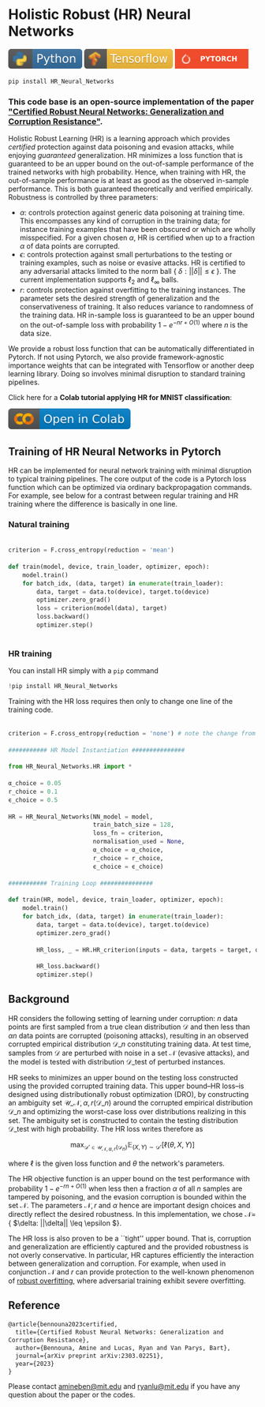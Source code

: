 # Holistic Robust (HR) Neural Networks

<p align="left">
  <img width="150" height="40" src="Misc/python.svg">
   <img width="180" height="40" src="Misc/tf.svg">
    <img width="150" height="40" src="Misc/pt_badge.svg">
</p>

```python
pip install HR_Neural_Networks
```

### This code base is an open-source implementation of the paper ["Certified Robust Neural Networks: Generalization and Corruption Resistance"](https://arxiv.org/pdf/2303.02251.pdf).

Holistic Robust Learning (HR) is a learning approach which provides _certified_ protection against data poisoning and evasion attacks, while enjoying _guaranteed_ generalization. HR minimizes a loss function that is guaranteed to be an upper bound on the out-of-sample performance of the trained networks with high probability. Hence, when training with HR, the out-of-sample performance is at least as good as the observed in-sample performance. This is both guaranteed theoretically and verified empirically.
Robustness is controlled by three parameters: 
* $\alpha$: controls protection against generic data poisoning at training time. This encompasses any kind of corruption in the training data; for instance training examples that have been obscured or which are wholly misspecified. For a given chosen $\alpha$, HR is certified when up to a fraction $\alpha$ of data points are corrupted.
* $\epsilon$: controls protection against small perturbations to the testing or training examples, such as noise or evasive attacks. HR is certified to any adversarial attacks limited to the norm ball { $\delta: ||\delta|| \leq \epsilon$ }. The current implementation supports $\ell_2$ and $\ell_\infty$ balls.
* $r$: controls protection against overfitting to the training instances. The parameter sets the desired strength of generalization and the conservativeness of training. It also reduces variance to randomness of the training data. HR in-sample loss is guaranteed to be an upper bound on the out-of-sample loss with probability $1-e^{-nr +O(1)}$ where $n$ is the data size.

We provide a robust loss function that can be automatically differentiated in Pytorch. If not using Pytorch, we also provide framework-agnostic importance weights that can be integrated with Tensorflow or another deep learning library. Doing so involves minimal disruption to standard training pipelines.

Click here for a **Colab tutorial applying HR for MNIST classification**: 

<p align="left"><a href= "https://colab.research.google.com/drive/1d5BZvCDGWHS_UxFR77YneKGB3mMGR-tY?usp=sharing">
  <img width="247.8" height="42.6" src="Misc/colab.svg"></a>
</p>


## Training of HR Neural Networks in Pytorch

HR can be implemented for neural network training with minimal disruption to typical training pipelines. The core output of the code is a Pytorch loss function which can be optimized via ordinary backpropagation commands. For example, see below for a contrast between regular training and HR training where the difference is basically in one line.
 
### Natural training

```python

criterion = F.cross_entropy(reduction = 'mean')

def train(model, device, train_loader, optimizer, epoch):
    model.train()
    for batch_idx, (data, target) in enumerate(train_loader):
        data, target = data.to(device), target.to(device)
        optimizer.zero_grad()
        loss = criterion(model(data), target)
        loss.backward()
        optimizer.step()
        
 ```

### HR training
You can install HR simply with a `pip` command

```python
!pip install HR_Neural_Networks
```

Training with the HR loss requires then only to change one line of the training code.

```python

criterion = F.cross_entropy(reduction = 'none') # note the change from mean -> none

########### HR Model Instantiation ###############

from HR_Neural_Networks.HR import * 

α_choice = 0.05 
r_choice = 0.1
ϵ_choice = 0.5
       
HR = HR_Neural_Networks(NN_model = model,
                        train_batch_size = 128,
                        loss_fn = criterion,
                        normalisation_used = None,
                        α_choice = α_choice, 
                        r_choice = r_choice,
                        ϵ_choice = ϵ_choice)

########### Training Loop ###############

def train(HR, model, device, train_loader, optimizer, epoch):
    model.train()
    for batch_idx, (data, target) in enumerate(train_loader):
        data, target = data.to(device), target.to(device)
        optimizer.zero_grad()

        HR_loss, _ = HR.HR_criterion(inputs = data, targets = target, device = device)

        HR_loss.backward()
        optimizer.step()
```

## Background

HR considers the following setting of learning under corruption: $n$ data points are first sampled from a true clean distribution $\mathcal{D}$ and then less than $\alpha n$ data points are corrupted (poisoning attacks), resulting in an observed corrupted empirical distribution 
$\mathcal{D}\_n$
constituting training data. At test time, samples from $\mathcal{D}$ are perturbed with noise in a set $\mathcal{N}$ (evasive attacks), and the model is tested with distribution $\mathcal{D}\_{\text{test}}$ of perturbed instances.

HR seeks to minimizes an upper bound on the testing loss constructed using the provided corrupted training data. This upper bound–HR loss–is designed using distributionally robust optimization (DRO), by constructing an ambiguity set $\mathcal{U}\_{\mathcal{N}, \alpha, r}(\mathcal{D}\_n)$ around the corrupted empirical distribution $\mathcal{D}\_n$ and optimizing the worst-case loss over distributions realizing in this set. The ambiguity set is constructed to contain the testing distribution $\mathcal{D}\_{\text{test}}$ with high probability. The HR loss writes therefore as

```math
\begin{equation}
\max_{\mathcal{D}' \in \mathcal{U}_{\mathcal{N}, \alpha, r}(\mathcal{D}_n)} \mathbb{E}_{(X, Y) \sim \mathcal{D}'}[\ell(\theta, X, Y)]
\end{equation}
```
where $\ell$ is the given loss function and $\theta$ the network's parameters.

The HR objective function is an upper bound on the test performance with probability $1-e^{-rn+O(1)}$ when less then a fraction $\alpha$ of all $n$ samples are tampered by poisoning, and the evasion corruption is bounded within the set $\mathcal{N}$.
The parameters $\mathcal{N}, r$ and $\alpha$ hence are important design choices and directly reflect the desired robustness. In this implementation, we chose $\mathcal{N} =$ { $\delta: ||\delta|| \leq \epsilon $}.

The HR loss is also proven to be a ``tight'' upper bound. That is, corruption and generalization are efficiently captured and the provided robustness is not overly conservative. In particular, HR captures efficiently the interaction between generalization and corruption. 
For example, when used in conjunction $\mathcal{N}$ and $r$ can provide protection to the well-known phenomenon of  [robust overfitting](https://arxiv.org/abs/2002.11569), where adversarial training exhibit severe overfitting.

## Reference
```
@article{bennouna2023certified,
  title={Certified Robust Neural Networks: Generalization and Corruption Resistance},
  author={Bennouna, Amine and Lucas, Ryan and Van Parys, Bart},
  journal={arXiv preprint arXiv:2303.02251},
  year={2023}
}
```

Please contact amineben@mit.edu and ryanlu@mit.edu if you have any question about the paper or the codes.

